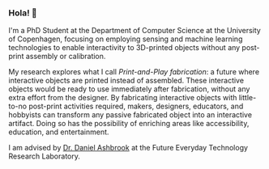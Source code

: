 ### Hola! 👋

I'm a PhD Student at the Department of Computer Science at the University of
Copenhagen, focusing on employing sensing and machine learning technologies
to enable interactivity to 3D-printed objects without any post-print assembly
or calibration.

My research explores what I call _Print-and-Play fabrication_: a future where
interactive objects are printed instead of assembled. These interactive
objects would be ready to use immediately after fabrication, without any
extra effort from the designer. By fabricating interactive objects with
little-to-no post-print activities required, makers, designers, educators,
and hobbyists can transform any passive fabricated object into an interactive
artifact. Doing so has the possibility of enriching areas like accessibility,
education, and entertainment.

I am advised by [Dr. Daniel Ashbrook](www.danielashbrook.com) at the Future
Everyday Technology Research Laboratory.